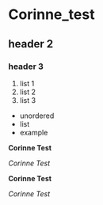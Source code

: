 # Corinne_test

## header 2

### header 3

1. list 1
2. list 2
3. list 3


* unordered
* list
* example

**Corinne Test**

*Corinne Test*

__Corinne Test__

_Corinne Test_

